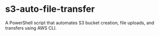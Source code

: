 # s3-auto-file-transfer
A PowerShell script that automates S3 bucket creation, file uploads, and transfers using AWS CLI.
